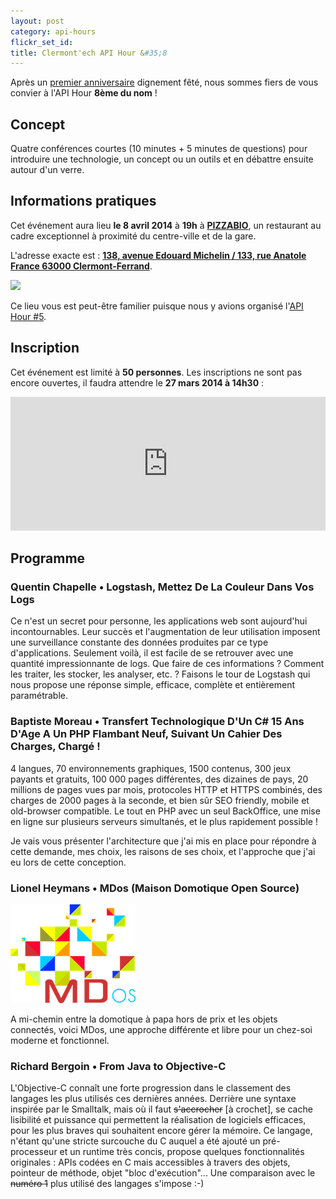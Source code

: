 ```yaml
---
layout: post
category: api-hours
flickr_set_id:
title: Clermont'ech API Hour &#35;8
---
```


Après un [premier anniversaire](/api-hours/api-hour-7.html) dignement fêté,
nous sommes fiers de vous convier à l'API Hour **8ème du nom** !

## Concept

Quatre conférences courtes (10 minutes + 5 minutes de questions) pour introduire
une technologie, un concept ou un outils et en débattre ensuite autour d'un
verre.

## Informations pratiques

Cet événement aura lieu **le 8 avril 2014** à **19h** à
[**PIZZABIO**](http://www.pizzabio63.com/), un restaurant au cadre exceptionnel
à proximité du centre-ville et de la gare.

L'adresse exacte est : [**138, avenue Edouard Michelin / 133, rue Anatole France
63000
Clermont-Ferrand**](https://maps.google.fr/maps?q=138,+avenue+Edouard+Michelin+%2F+133,+rue+Anatole+France+63000+Clermont-Ferrand&hl=en&ll=45.779838,3.115203&spn=0.003206,0.004565&sll=45.779855,3.114388&sspn=0.009069,0.01826&t=h&z=18).

[![](http://maps.googleapis.com/maps/api/staticmap?center=PIZZABIO&size=600x400&sensor=false&markers=color:red|45.77973,3.11523)](https://maps.google.fr/maps?q=138,+avenue+Edouard+Michelin+%2F+133,+rue+Anatole+France+63000+Clermont-Ferrand&hl=en&ll=45.779838,3.115203&spn=0.003206,0.004565&sll=45.779855,3.114388&sspn=0.009069,0.01826&t=h&z=18)

Ce lieu vous est peut-être familier puisque nous y avions organisé l'[API Hour
\#5](/api-hours/api-hour-5.html).

## Inscription

Cet événement est limité à **50 personnes**. Les inscriptions ne sont pas encore
ouvertes, il faudra attendre le **27 mars 2014 à 14h30** :

<iframe src="http://www.eventbrite.com/tickets-external?eid=11057420041&amp;ref=etckt&amp;v=2" frameborder="0" height="214" width="100%" vspace="0" hspace="0" marginheight="5" marginwidth="5" scrolling="auto" allowtransparency="true">Clermont'ech Eventbrite</iframe>

## Programme

### Quentin Chapelle • Logstash, Mettez De La Couleur Dans Vos Logs

Ce n'est un secret pour personne, les applications web sont aujourd'hui
incontournables. Leur succès et l'augmentation de leur utilisation imposent une
surveillance constante des données produites par ce type d'applications.
Seulement voilà, il est facile de se retrouver avec une quantité impressionnante
de logs. Que faire de ces informations ? Comment les traiter, les stocker, les
analyser, etc. ? Faisons le tour de Logstash qui nous propose une réponse
simple, efficace, complète et entièrement paramétrable.

### Baptiste Moreau • Transfert Technologique D'Un C# 15 Ans D'Age A Un PHP Flambant Neuf, Suivant Un Cahier Des Charges, Chargé !

4 langues, 70 environnements graphiques, 1500 contenus, 300 jeux payants et
gratuits, 100 000 pages différentes, des dizaines de pays, 20 millions de pages
vues par mois, protocoles HTTP et HTTPS combinés, des charges de 2000 pages à la
seconde, et bien sûr SEO friendly, mobile et old-browser compatible.
Le tout en PHP avec un seul BackOffice, une mise en ligne sur plusieurs serveurs
simultanés, et le plus rapidement possible !

Je vais vous présenter l'architecture que j'ai mis en place pour répondre à
cette demande, mes choix, les raisons de ses choix, et l'approche que j'ai eu
lors de cette conception.

### Lionel Heymans • MDos (Maison Domotique Open Source)

![](/images/api-hours/mdos.png)

A mi-chemin entre la domotique à papa hors de prix et les objets connectés,
voici MDos, une approche différente et libre pour un chez-soi moderne et
fonctionnel.

### Richard Bergoin • From Java to Objective-C

L'Objective-C connaît une forte progression dans le classement des langages les
plus utilisés ces dernières années. Derrière une syntaxe inspirée par le
Smalltalk, mais où il faut ~~s'accrocher~~ [à crochet], se cache lisibilité et
puissance qui permettent la réalisation de logiciels efficaces, pour les plus
braves qui souhaitent encore gérer la mémoire. Ce langage, n'étant qu'une stricte
surcouche du C auquel a été ajouté un pré-processeur et un runtime très concis,
propose quelques fonctionnalités originales : APIs codées en C mais accessibles à
travers des objets, pointeur de méthode, objet "bloc d'exécution"... Une
comparaison avec le ~~numéro 1~~ plus utilisé des langages s'impose :-)
